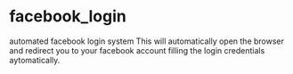 # facebook_login
automated facebook login system
This will automatically open the browser and redirect you to your facebook account filling the login credentials aytomatically.

